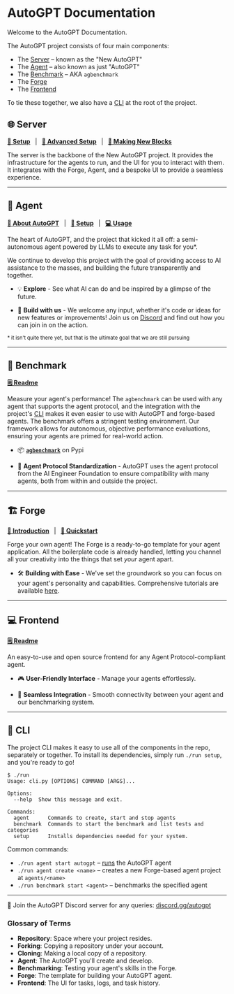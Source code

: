 # AutoGPT Documentation

Welcome to the AutoGPT Documentation.

The AutoGPT project consists of four main components:

- The [Server](#server) &ndash; known as the "New AutoGPT"
- The [Agent](#agent) &ndash; also known as just "AutoGPT"
- The [Benchmark](#benchmark) &ndash; AKA `agbenchmark`
- The [Forge](#forge)
- The [Frontend](#frontend)

To tie these together, we also have a [CLI] at the root of the project.

## 🌐 Server

<!-- Setup, then Advanced, then New Blocks -->

**[📖 Setup](server/setup.md)**
&ensp;|&ensp;
**[📖 Advanced Setup](server/advanced_setup.md)**
&ensp;|&ensp;
**[📖 Making New Blocks](server/new_blocks.md)**

The server is the backbone of the New AutoGPT project. It provides the infrastructure for the agents to run, and the UI for you to interact with them. It integrates with the Forge, Agent, and a bespoke UI to provide a seamless experience.

---

## 🤖 Agent

**[📖 About AutoGPT](AutoGPT/index.md)**
&ensp;|&ensp;
**[🔧 Setup](AutoGPT/setup/index.md)**
&ensp;|&ensp;
**[💻 Usage](AutoGPT/usage.md)**

The heart of AutoGPT, and the project that kicked it all off: a semi-autonomous agent powered by LLMs to execute any task for you\*.

We continue to develop this project with the goal of providing access to AI assistance to the masses, and building the future transparently and together.

- 💡 **Explore** - See what AI can do and be inspired by a glimpse of the future.

- 🚀 **Build with us** - We welcome any input, whether it's code or ideas for new features or improvements! Join us on [Discord](https://discord.gg/autogpt) and find out how you can join in on the action.

<small>\* it isn't quite there yet, but that is the ultimate goal that we are still pursuing</small>

---

## 🎯 Benchmark

**[🗒️ Readme](https://github.com/Significant-Gravitas/AutoGPT/blob/master/benchmark/README.md)**

Measure your agent's performance! The `agbenchmark` can be used with any agent that supports the agent protocol, and the integration with the project's [CLI] makes it even easier to use with AutoGPT and forge-based agents. The benchmark offers a stringent testing environment. Our framework allows for autonomous, objective performance evaluations, ensuring your agents are primed for real-world action.

<!-- TODO: insert visual demonstrating the benchmark -->

- 📦 [**`agbenchmark`**](https://pypi.org/project/agbenchmark/) on Pypi

- 🔌 **Agent Protocol Standardization** - AutoGPT uses the agent protocol from the AI Engineer Foundation to ensure compatibility with many agents, both from within and outside the project.

---

## 🏗️ Forge

**[📖 Introduction](forge/get-started.md)**
&ensp;|&ensp;
**[🚀 Quickstart](https://github.com/Significant-Gravitas/AutoGPT/blob/master/QUICKSTART.md)**

<!-- TODO: have the guides all in one place -->

Forge your own agent! The Forge is a ready-to-go template for your agent application. All the boilerplate code is already handled, letting you channel all your creativity into the things that set _your_ agent apart.

- 🛠️ **Building with Ease** - We've set the groundwork so you can focus on your agent's personality and capabilities. Comprehensive tutorials are available [here](https://aiedge.medium.com/autogpt-forge-e3de53cc58ec).

---

## 💻 Frontend

**[🗒️ Readme](https://github.com/Significant-Gravitas/AutoGPT/blob/master/frontend/README.md)**

An easy-to-use and open source frontend for any Agent Protocol-compliant agent.

- 🎮 **User-Friendly Interface** - Manage your agents effortlessly.

- 🔄 **Seamless Integration** - Smooth connectivity between your agent and our benchmarking system.

---

## 🔧 CLI

[CLI]: #cli

The project CLI makes it easy to use all of the components in the repo, separately or
together. To install its dependencies, simply run `./run setup`, and you're ready to go!

```shell
$ ./run
Usage: cli.py [OPTIONS] COMMAND [ARGS]...

Options:
  --help  Show this message and exit.

Commands:
  agent      Commands to create, start and stop agents
  benchmark  Commands to start the benchmark and list tests and categories
  setup      Installs dependencies needed for your system.
```

Common commands:

- `./run agent start autogpt` &ndash; [runs](./AutoGPT/usage.md#serve-agent-protocol-mode-with-ui) the AutoGPT agent
- `./run agent create <name>` &ndash; creates a new Forge-based agent project at `agents/<name>`
- `./run benchmark start <agent>` &ndash; benchmarks the specified agent

---

🤔 Join the AutoGPT Discord server for any queries:
[discord.gg/autogpt](https://discord.gg/autogpt)

### Glossary of Terms

- **Repository**: Space where your project resides.
- **Forking**: Copying a repository under your account.
- **Cloning**: Making a local copy of a repository.
- **Agent**: The AutoGPT you'll create and develop.
- **Benchmarking**: Testing your agent's skills in the Forge.
- **Forge**: The template for building your AutoGPT agent.
- **Frontend**: The UI for tasks, logs, and task history.
